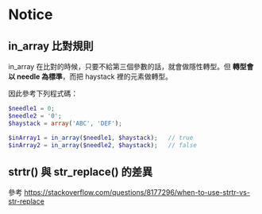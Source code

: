 # Notice

## in_array 比對規則

in_array 在比對的時候，只要不給第三個參數的話，就會做隱性轉型。但 **轉型會以 needle 為標準**，而把 haystack 裡的元素做轉型。

因此參考下列程式碼：

```php
$needle1 = 0;
$needle2 = '0';
$haystack = array('ABC', 'DEF');

$inArray1 = in_array($needle1, $haystack);   // true
$inArray2 = in_array($needle2, $haystack);   // false
```

## strtr() 與 str_replace() 的差異

參考 https://stackoverflow.com/questions/8177296/when-to-use-strtr-vs-str-replace
